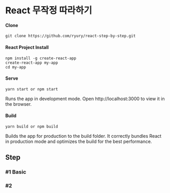 # React 무작정 따라하기

#### Clone
```
git clone https://github.com/ryury/react-step-by-step.git
```

#### React Project Install

```
npm install -g create-react-app
create-react-app my-app
cd my-app
```

#### Serve

```
yarn start or npm start
```
Runs the app in development mode.
Open http://localhost:3000 to view it in the browser.

#### Build

```
yarn build or npm build
```
Builds the app for production to the build folder.
It correctly bundles React in production mode and optimizes the build for the best performance.

## Step

### #1 Basic

### #2
